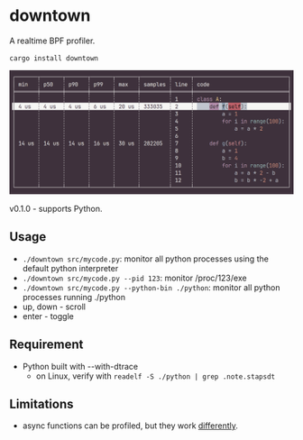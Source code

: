 # downtown

A realtime BPF profiler.

```
cargo install downtown
```

![](./screenshot.png)

v0.1.0 - supports Python.

## Usage
- `./downtown src/mycode.py`: monitor all python processes using the default python interpreter
- `./downtown src/mycode.py --pid 123`: monitor /proc/123/exe
- `./downtown src/mycode.py --python-bin ./python`: monitor all python processes running ./python
- up, down - scroll
- enter - toggle

## Requirement
- Python built with --with-dtrace
    - on Linux, verify with `readelf -S ./python | grep .note.stapsdt`

## Limitations
- async functions can be profiled, but they work [differently](https://github.com/elbaro/downtown/wiki/Profiling-Async-Functions).
